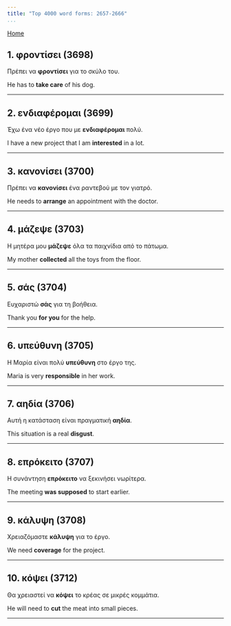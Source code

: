 ```yaml
---
title: "Top 4000 word forms: 2657-2666"
...
```


[Home](./) 

## 1. φροντίσει (3698)

Πρέπει να **φροντίσει** για το σκύλο του.

He has to **take care** of his dog.

---

## 2. ενδιαφέρομαι (3699)

Έχω ένα νέο έργο που με **ενδιαφέρομαι** πολύ.

I have a new project that I am **interested** in a lot.

---

## 3. κανονίσει (3700)

Πρέπει να **κανονίσει** ένα ραντεβού με τον γιατρό.  

He needs to **arrange** an appointment with the doctor.

---

## 4. μάζεψε (3703)

Η μητέρα μου **μάζεψε** όλα τα παιχνίδια από το πάτωμα.

My mother **collected** all the toys from the floor.

---

## 5. σάς (3704)

Ευχαριστώ **σάς** για τη βοήθεια.

Thank you **for you** for the help.

---

## 6. υπεύθυνη (3705)

Η Μαρία είναι πολύ **υπεύθυνη** στο έργο της.  

Maria is very **responsible** in her work.

---

## 7. αηδία (3706)

Αυτή η κατάσταση είναι πραγματική **αηδία**.

This situation is a real **disgust**.

---

## 8. επρόκειτο (3707)

Η συνάντηση **επρόκειτο** να ξεκινήσει νωρίτερα.

The meeting **was supposed** to start earlier.

---

## 9. κάλυψη (3708)

Χρειαζόμαστε **κάλυψη** για το έργο.

We need **coverage** for the project.

---

## 10. κόψει (3712)

Θα χρειαστεί να **κόψει** το κρέας σε μικρές κομμάτια.

He will need to **cut** the meat into small pieces.

---

